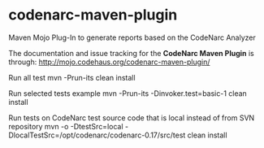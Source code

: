 codenarc-maven-plugin
=====================

Maven Mojo Plug-In to generate reports based on the CodeNarc Analyzer

The documentation and issue tracking for the **CodeNarc Maven Plugin** is through: http://mojo.codehaus.org/codenarc-maven-plugin/

Run all test
mvn -Prun-its clean install


Run selected tests example
mvn -Prun-its -Dinvoker.test=basic-1 clean install

Run tests on CodeNarc test source code that is local instead of from SVN repository
mvn -o -DtestSrc=local -DlocalTestSrc=/opt/codenarc/codenarc-0.17/src/test clean install
 
